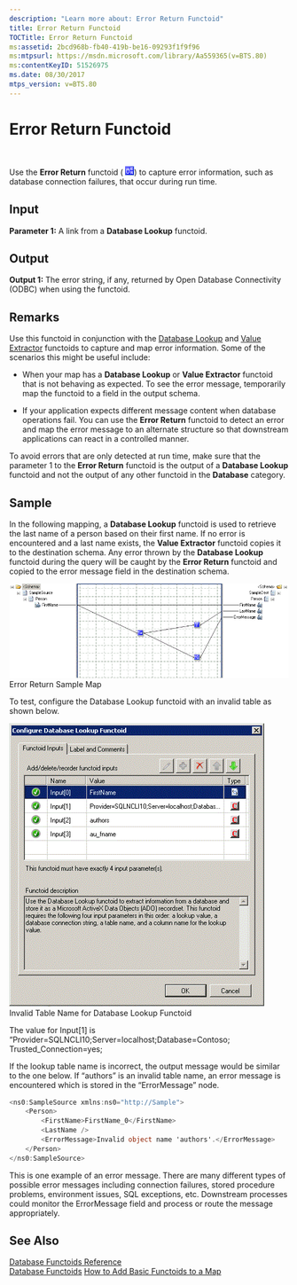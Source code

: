 ```yaml
---
description: "Learn more about: Error Return Functoid"
title: Error Return Functoid
TOCTitle: Error Return Functoid
ms:assetid: 2bcd968b-fb40-419b-be16-09293f1f9f96
ms:mtpsurl: https://msdn.microsoft.com/library/Aa559365(v=BTS.80)
ms:contentKeyID: 51526975
ms.date: 08/30/2017
mtps_version: v=BTS.80
---
```


# Error Return Functoid

 

Use the **Error Return** functoid ( ![Icon that represents the Error Return functoid.](images/Aa559365.7a3b89f4-0550-47f4-8cfa-6ff1b295005e(BTS.80).jpeg)) to capture error information, such as database connection failures, that occur during run time.

## Input

**Parameter 1:** A link from a **Database Lookup** functoid.

## Output

**Output 1:** The error string, if any, returned by Open Database Connectivity (ODBC) when using the functoid.

## Remarks

Use this functoid in conjunction with the [Database Lookup](database-lookup-functoid.md) and [Value Extractor](value-extractor-functoid.md) functoids to capture and map error information. Some of the scenarios this might be useful include:

  - When your map has a **Database Lookup** or **Value Extractor** functoid that is not behaving as expected. To see the error message, temporarily map the functoid to a field in the output schema.

  - If your application expects different message content when database operations fail. You can use the **Error Return** functoid to detect an error and map the error message to an alternate structure so that downstream applications can react in a controlled manner.

To avoid errors that are only detected at run time, make sure that the parameter 1 to the **Error Return** functoid is the output of a **Database Lookup** functoid and not the output of any other functoid in the **Database** category.

## Sample

In the following mapping, a **Database Lookup** functoid is used to retrieve the last name of a person based on their first name. If no error is encountered and a last name exists, the **Value Extractor** functoid copies it to the destination schema. Any error thrown by the **Database Lookup** functoid during the query will be caught by the **Error Return** functoid and copied to the error message field in the destination schema.

![Map illustrating error return functoid](images/Aa559365.f2b110a5-c1e8-4430-b1bb-370e3be45967(BTS.80).jpeg "Map illustrating error return functoid")  
Error Return Sample Map

To test, configure the Database Lookup functoid with an invalid table as shown below.

![DB Lookup functoid with invalid table name](images/Aa559365.87160772-ea93-4411-8fe4-529a9db36240(BTS.80).jpeg "DB Lookup functoid with invalid table name")  
Invalid Table Name for Database Lookup Functoid

The value for Input\[1\] is “Provider=SQLNCLI10;Server=localhost;Database=Contoso; Trusted\_Connection=yes;

If the lookup table name is incorrect, the output message would be similar to the one below. If “authors” is an invalid table name, an error message is encountered which is stored in the “ErrorMessage” node.

```C#
<ns0:SampleSource xmlns:ns0="http://Sample">  
    <Person>  
        <FirstName>FirstName_0</FirstName>  
        <LastName />  
        <ErrorMessage>Invalid object name 'authors'.</ErrorMessage>  
    </Person>  
</ns0:SampleSource>  
```

This is one example of an error message. There are many different types of possible error messages including connection failures, stored procedure problems, environment issues, SQL exceptions, etc. Downstream processes could monitor the ErrorMessage field and process or route the message appropriately.

## See Also

[Database Functoids Reference](database-functoids-reference.md)  
[Database Functoids](https://msdn.microsoft.com/library/aa560892\(v=bts.80\))  
[How to Add Basic Functoids to a Map](https://msdn.microsoft.com/library/aa560635\(v=bts.80\))

